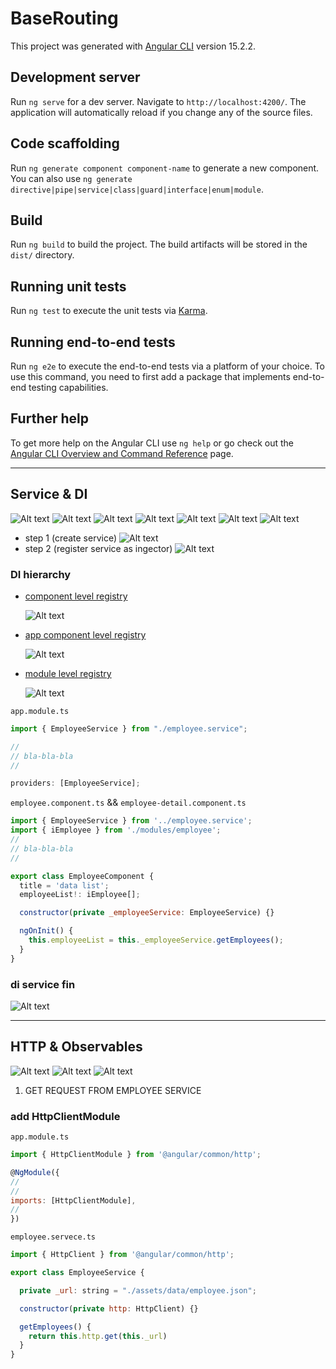 # BaseRouting

This project was generated with [Angular CLI](https://github.com/angular/angular-cli) version 15.2.2.

## Development server

Run `ng serve` for a dev server. Navigate to `http://localhost:4200/`. The application will automatically reload if you change any of the source files.

## Code scaffolding

Run `ng generate component component-name` to generate a new component. You can also use `ng generate directive|pipe|service|class|guard|interface|enum|module`.

## Build

Run `ng build` to build the project. The build artifacts will be stored in the `dist/` directory.

## Running unit tests

Run `ng test` to execute the unit tests via [Karma](https://karma-runner.github.io).

## Running end-to-end tests

Run `ng e2e` to execute the end-to-end tests via a platform of your choice. To use this command, you need to first add a package that implements end-to-end testing capabilities.

## Further help

To get more help on the Angular CLI use `ng help` or go check out the [Angular CLI Overview and Command Reference](https://angular.io/cli) page.

---

## Service & DI

![Alt text](src/assets/readmeAssets/wo-dependency-injection.png)
![Alt text](src/assets/readmeAssets/with-dep-enjc.png)
![Alt text](src/assets/readmeAssets/di-design-pattern.png)
![Alt text](src/assets/readmeAssets/di-pattern-testing.png)
![Alt text](src/assets/readmeAssets/di-pattern-issue.png)
![Alt text](src/assets/readmeAssets/angular-di-work.png)
![Alt text](src/assets/readmeAssets/ang-di-at-work.png)

- step 1 (create service)
  ![Alt text](src/assets/readmeAssets/di-step1.png)
- step 2 (register service as ingector)
  ![Alt text](src/assets/readmeAssets/di-step2.png)

### DI hierarchy

- <ins>component level registry</ins>

  ![Alt text](src/assets/readmeAssets/di-hierarchy.png)

- <ins>app component level registry</ins>

  ![Alt text](src/assets/readmeAssets/di-hierarchy-app-level.png)

- <ins>module level registry</ins>

  ![Alt text](src/assets/readmeAssets/di-hierarchy-module-level.png)

`app.module.ts`

```javascript
import { EmployeeService } from "./employee.service";

//
// bla-bla-bla
//

providers: [EmployeeService];
```

`employee.component.ts` && `employee-detail.component.ts`

```javascript
import { EmployeeService } from '../employee.service';
import { iEmployee } from './modules/employee';
//
// bla-bla-bla
//

export class EmployeeComponent {
  title = 'data list';
  employeeList!: iEmployee[];

  constructor(private _employeeService: EmployeeService) {}

  ngOnInit() {
    this.employeeList = this._employeeService.getEmployees();
  }
}
```

### di service fin

![Alt text](src/assets/readmeAssets/di-service-fin.png)

---

## HTTP & Observables

![Alt text](src/assets/readmeAssets/HTTP-mechanism.png)
![Alt text](src/assets/readmeAssets/observables-explanation.png)
![Alt text](src/assets/readmeAssets/observables-explanation2.png)

1. GET REQUEST FROM EMPLOYEE SERVICE

### add HttpClientModule

`app.module.ts`

```javascript
import { HttpClientModule } from '@angular/common/http';

@NgModule({
//
//
imports: [HttpClientModule],
//
})

```

`employee.servece.ts`

```javascript
import { HttpClient } from '@angular/common/http';

export class EmployeeService {

  private _url: string = "./assets/data/employee.json";

  constructor(private http: HttpClient) {}

  getEmployees() {
    return this.http.get(this._url)
  }
}

```
